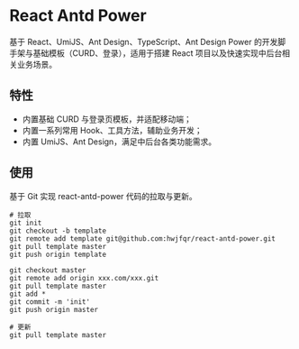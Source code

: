 # React Antd Power

基于 React、UmiJS、Ant Design、TypeScript、Ant Design Power 的开发脚手架与基础模板（CURD、登录），适用于搭建 React 项目以及快速实现中后台相关业务场景。

## 特性
- 内置基础 CURD 与登录页模板，并适配移动端；
- 内置一系列常用 Hook、工具方法，辅助业务开发；
- 内置 UmiJS、Ant Design，满足中后台各类功能需求。

## 使用
基于 Git 实现 react-antd-power 代码的拉取与更新。
```
# 拉取
git init
git checkout -b template
git remote add template git@github.com:hwjfqr/react-antd-power.git
git pull template master
git push origin template

git checkout master
git remote add origin xxx.com/xxx.git
git pull template master
git add *
git commit -m 'init'
git push origin master

# 更新
git pull template master
```
